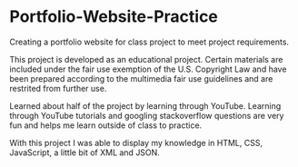 # Portfolio-Website-Practice
Creating a portfolio website for class project to meet project requirements.

This project is developed as an educational project. Certain materials are included under the fair use exemption of the U.S. Copyright Law and have been prepared according to the multimedia fair use guidelines and are restrited from further use.

Learned about half of the project by learning through YouTube. Learning through YouTube tutorials and googling stackoverflow questions are very fun and helps me learn outside of class to practice. 

With this project I was able to display my knowledge in HTML, CSS, JavaScript, a little bit of XML and JSON.
